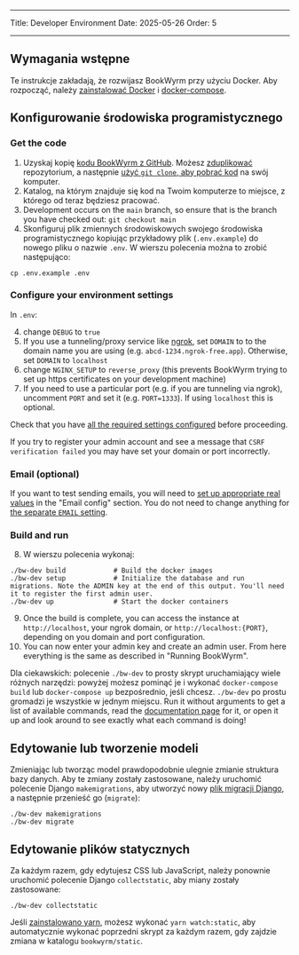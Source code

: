 - - -
Title: Developer Environment Date: 2025-05-26 Order: 5
- - -

## Wymagania wstępne

Te instrukcje zakładają, że rozwijasz BookWyrm przy użyciu Docker. Aby rozpocząć, należy [zainstalować Docker](https://docs.docker.com/engine/install/) i [docker-compose](https://docs.docker.com/compose/install/).

## Konfigurowanie środowiska programistycznego

### Get the code

1. Uzyskaj kopię [kodu BookWyrm z GitHub](https://github.com/bookwyrm-social/bookwyrm). Możesz [zduplikować](https://docs.github.com/en/get-started/quickstart/fork-a-repo) repozytorium, a następnie [użyć `git clone`, aby pobrać kod](https://docs.github.com/en/github/creating-cloning-and-archiving-repositories/cloning-a-repository-from-github/cloning-a-repository) na swój komputer.
2. Katalog, na którym znajduje się kod na Twoim komputerze to miejsce, z którego od teraz będziesz pracować.
3. Development occurs on the `main` branch, so ensure that is the branch you have checked out: `git checkout main`
4. Skonfiguruj plik zmiennych środowiskowych swojego środowiska programistycznego kopiując przykładowy plik (`.env.example`) do nowego pliku o nazwie `.env`. W wierszu polecenia można to zrobić następująco:
``` { .sh }
cp .env.example .env
```

### Configure your environment settings

In `.env`:

4. change `DEBUG` to `true`
5. If you use a tunneling/proxy service like [ngrok](https://ngrok.com), set `DOMAIN` to to the domain name you are using (e.g. `abcd-1234.ngrok-free.app`). Otherwise, set `DOMAIN` to `localhost`
6. change `NGINX_SETUP` to `reverse_proxy` (this prevents BookWyrm trying to set up https certificates on your development machine)
7. If you need to use a particular port (e.g. if you are tunneling via ngrok), uncomment `PORT` and set it (e.g. `PORT=1333`). If using `localhost` this is optional.

Check that you have [all the required settings configured](/environment.html#required-environment-settings) before proceeding.

If you try to register your admin account and see a message that `CSRF verification failed` you may have set your domain or port incorrectly.

### Email (optional)

If you want to test sending emails, you will need to [set up appropriate real values](/environment.html#email-configuration) in the "Email config" section. You do not need to change anything for [the separate `EMAIL` setting](/environment.html#email).

### Build and run

8. W wierszu polecenia wykonaj:

``` { .sh }
./bw-dev build            # Build the docker images
./bw-dev setup            # Initialize the database and run migrations. Note the ADMIN key at the end of this output. You'll need it to register the first admin user.
./bw-dev up               # Start the docker containers
```

9. Once the build is complete, you can access the instance at `http://localhost`, your ngrok domain, or `http://localhost:{PORT}`, depending on you domain and port configuration.
10. You can now enter your admin key and create an admin user. From here everything is the same as described in "Running BookWyrm".

Dla ciekawskich: polecenie `./bw-dev` to prosty skrypt uruchamiający wiele różnych narzędzi: powyżej możesz pominąć je i wykonać `docker-compose build` lub `docker-compose up` bezpośrednio, jeśli chcesz. `./bw-dev` po prostu gromadzi je wszystkie w jednym miejscu. Run it without arguments to get a list of available commands, read the [documentation page](/cli.html) for it, or open it up and look around to see exactly what each command is doing!

## Edytowanie lub tworzenie modeli

Zmieniając lub tworząc model prawdopodobnie ulegnie zmianie struktura bazy danych. Aby te zmiany zostały zastosowane, należy uruchomić polecenie Django `makemigrations`, aby utworzyć nowy [plik migracji Django](https://docs.djangoproject.com/en/3.2/topics/migrations), a następnie przenieść go (`migrate`):

``` { .sh }
./bw-dev makemigrations
./bw-dev migrate
```

## Edytowanie plików statycznych
Za każdym razem, gdy edytujesz CSS lub JavaScript, należy ponownie uruchomić polecenie Django `collectstatic`, aby miany zostały zastosowane:
``` { .sh }
./bw-dev collectstatic
```

Jeśli [zainstalowano yarn](https://yarnpkg.com/getting-started/install), możesz wykonać `yarn watch:static`, aby automatycznie wykonać poprzedni skrypt za każdym razem, gdy zajdzie zmiana w katalogu `bookwyrm/static`.
